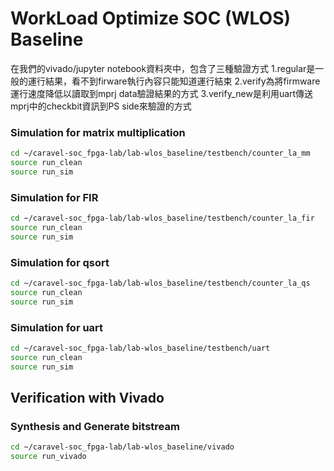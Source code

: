 # WorkLoad Optimize SOC (WLOS) Baseline

在我們的vivado/jupyter notebook資料夾中，包含了三種驗證方式
1.regular是一般的運行結果，看不到firware執行內容只能知道運行結束
2.verify為將firmware運行速度降低以讀取到mprj data驗證結果的方式
3.verify_new是利用uart傳送mprj中的checkbit資訊到PS side來驗證的方式

### Simulation for matrix multiplication
```sh
cd ~/caravel-soc_fpga-lab/lab-wlos_baseline/testbench/counter_la_mm
source run_clean
source run_sim
```

### Simulation for FIR
```sh
cd ~/caravel-soc_fpga-lab/lab-wlos_baseline/testbench/counter_la_fir
source run_clean
source run_sim
```

### Simulation for qsort
```sh
cd ~/caravel-soc_fpga-lab/lab-wlos_baseline/testbench/counter_la_qs
source run_clean
source run_sim
```

### Simulation for uart
```sh
cd ~/caravel-soc_fpga-lab/lab-wlos_baseline/testbench/uart
source run_clean
source run_sim
```

## Verification with Vivado
### Synthesis and Generate bitstream
```sh
cd ~/caravel-soc_fpga-lab/lab-wlos_baseline/vivado
source run_vivado
```


